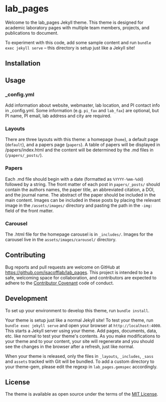 # lab_pages

Welcome to the lab_pages Jekyll theme. This theme is designed for academic laboratory pages with multiple team members, projects, and publications to document.

To experiment with this code, add some sample content and run `bundle exec jekyll serve` – this directory is setup just like a Jekyll site!

## Installation


## Usage

### _config.yml

Add information about website, webmaster, lab location, and PI contact info in _config.yml. Some information (e.g. `pi_fax` and `lab_fax`) are optional, but PI name, PI email, lab address and city are required. 

### Layouts

There are three layouts with this theme: a homepage (`home`), a default page (`default`), and a papers page (`papers`). A table of papers will be displayed in /papers/index.html and the content will be determined by the .md files in (`/papers/_posts/`). 

### Papers

Each .md file should begin with a date (formatted as `%YYYY-%mm-%dd`) followed by a string. The front matter of each post in `papers/_posts/` should contain the authors names, the paper title, an abbreviated citation, a DOI, and the journal name. The abstract of the paper should be included in the main content. Images can be included in these posts by placing the relevant image in the `/assets/images/` directory and pasting the path in the `-img:` field of the front matter.

### Carousel

The .html file for the homepage carousel is in `_includes/`. Images for the carousel live in the `assets/images/carousel/` directory.

## Contributing

Bug reports and pull requests are welcome on GitHub at https://github.com/isacofflab/lab_pages. This project is intended to be a safe, welcoming space for collaboration, and contributors are expected to adhere to the [Contributor Covenant](http://contributor-covenant.org) code of conduct.

## Development

To set up your environment to develop this theme, run `bundle install`.

Your theme is setup just like a normal Jekyll site! To test your theme, run `bundle exec jekyll serve` and open your browser at `http://localhost:4000`. This starts a Jekyll server using your theme. Add pages, documents, data, etc. like normal to test your theme's contents. As you make modifications to your theme and to your content, your site will regenerate and you should see the changes in the browser after a refresh, just like normal.

When your theme is released, only the files in `_layouts`, `_includes`, `_sass` and `assets` tracked with Git will be bundled.
To add a custom directory to your theme-gem, please edit the regexp in `lab_pages.gemspec` accordingly.

## License

The theme is available as open source under the terms of the [MIT License](https://opensource.org/licenses/MIT).

